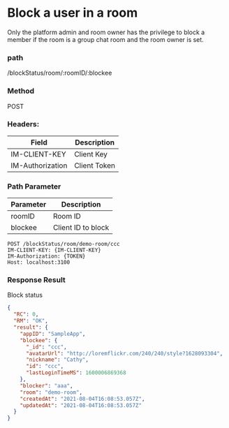 # Block a user in a room

Only the platform admin and room owner has the privilege to block a member if the room is a group chat room and the room owner is set.



### path

/blockStatus/room/:roomID/:blockee

### Method

POST

### Headers:

| Field            | Description  |
| ---------------- | ------------ |
| IM-CLIENT-KEY    | Client Key   |
| IM-Authorization | Client Token |

### Path Parameter

| Parameter | Description        |
| --------- | ------------------ |
| roomID    | Room ID            |
| blockee   | Client ID to block |

```
POST /blockStatus/room/demo-room/ccc
IM-CLIENT-KEY: {IM-CLIENT-KEY}
IM-Authorization: {TOKEN}
Host: localhost:3100

```

### Response Result

Block status

```json
{
  "RC": 0,
  "RM": "OK",
  "result": {
    "appID": "SampleApp",
    "blockee": {
      "_id": "ccc",
      "avatarUrl": "http://loremflickr.com/240/240/style?1628093304",
      "nickname": "Cathy",
      "id": "ccc",
      "lastLoginTimeMS": 1600006869368
    },
    "blocker": "aaa",
    "room": "demo-room",
    "createdAt": "2021-08-04T16:08:53.057Z",
    "updatedAt": "2021-08-04T16:08:53.057Z"
  }
}
```
